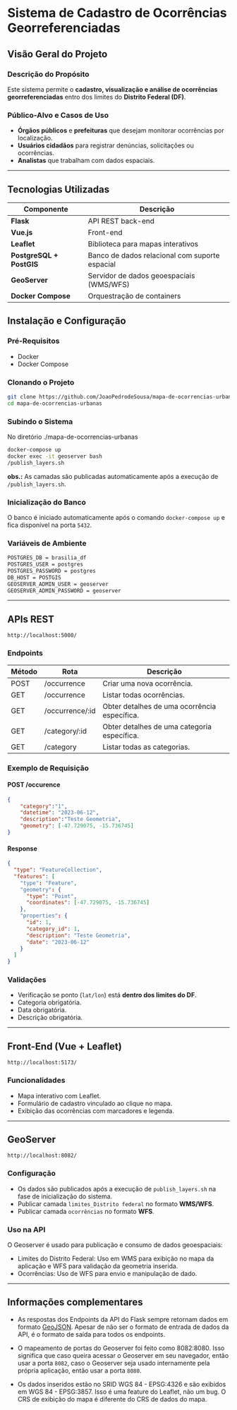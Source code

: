 # Sistema de Cadastro de Ocorrências Georreferenciadas

## Visão Geral do Projeto

### Descrição do Propósito

Este sistema permite o **cadastro, visualização e análise de ocorrências georreferenciadas** entro dos limites do **Distrito Federal (DF)**.

### Público-Alvo e Casos de Uso

- **Órgãos públicos** e **prefeituras** que desejam monitorar ocorrências por localização.
- **Usuários cidadãos** para registrar denúncias, solicitações ou ocorrências.
- **Analistas** que trabalham com dados espaciais.

---

## Tecnologias Utilizadas

| Componente | Descrição |
|-----------|-----------|
| **Flask** | API REST back-end |
| **Vue.js** | Front-end |
| **Leaflet** | Biblioteca para mapas interativos |
| **PostgreSQL + PostGIS** | Banco de dados relacional com suporte espacial |
| **GeoServer** | Servidor de dados geoespaciais (WMS/WFS) |
| **Docker Compose** | Orquestração de containers |

## Instalação e Configuração

### Pré-Requisitos

- Docker
- Docker Compose

### Clonando o Projeto

``` bash
git clone https://github.com/JoaoPedrodeSousa/mapa-de-ocorrencias-urbanas.git
cd mapa-de-ocorrencias-urbanas
```

### Subindo o Sistema
No diretório ./mapa-de-ocorrencias-urbanas
``` bash
docker-compose up
docker exec -it geoserver bash
/publish_layers.sh
```
**obs.:** As camadas são publicadas automaticamente após a execução de `/publish_layers.sh`.


### Inicialização do Banco

O banco é iniciado automaticamente após o comando `docker-compose up` e fica disponível na porta `5432`.

### Variáveis de Ambiente

```bash
POSTGRES_DB = brasilia_df
POSTGRES_USER = postgres
POSTGRES_PASSWORD = postgres
DB_HOST = POSTGIS
GEOSERVER_ADMIN_USER = geoserver
GEOSERVER_ADMIN_PASSWORD = geoserver
```
---

## APIs REST

``` plaintext
http://localhost:5000/
```

### Endpoints

| Método | Rota               | Descrição                  |
|--------|--------------------|----------------------------|
| POST   | /occurrence       | Criar uma nova ocorrência.  |
| GET    | /occurrence       | Listar todas ocorrências.              |
| GET    | /occurrence/:id   | Obter detalhes de uma ocorrência específica.             |
| GET    | /category/:id   | Obter detalhes de uma categoria específica.             |
| GET    | /category   | Listar todas as categorias.             |

### Exemplo de Requisição

#### POST /occurence

```json
{
	"category":"1",
	"datetime": "2023-06-12",
	"description":"Teste Geometria",
	"geometry": [-47.729075, -15.736745]
}
```
#### Response

```json
{
  "type": "FeatureCollection",
  "features": [
    "type": "Feature",
    "geometry": {
      "type": "Point",
      "coordinates": [-47.729075, -15.736745]
    },
    "properties": {
      "id": 1,
      "category_id": 1,
      "description": "Teste Geometria",
      "date": "2023-06-12"
    }
  ]
}
```

### Validações

- Verificação se ponto (`lat/lon`) está **dentro dos limites do DF**.
- Categoria obrigatória.
- Data obrigatória.
- Descrição obrigatória.

---

## Front-End (Vue + Leaflet)
``` plaintext
http://localhost:5173/
```
### Funcionalidades

- Mapa interativo com Leaflet.
- Formulário de cadastro vinculado ao clique no mapa.
- Exibição das ocorrências com marcadores e legenda.
---

## GeoServer
``` plaintext
http://localhost:8082/
```
### Configuração

- Os dados são publicados após a execução de `publish_layers.sh` na fase de inicialização do sistema.
- Publicar camada `limites_Distrito federal` no formato **WMS/WFS**.
- Publicar camada `ocorrências` no formato **WFS**.

### Uso na API

O Geoserver é usado para publicação e consumo de dados geoespaciais:

- Limites do Distrito Federal: Uso em WMS para exibição no mapa da aplicação e WFS para validação da geometria inserida.
- Ocorrências: Uso de WFS para envio e manipulação de dado.

---

## Informações complementares
- As respostas dos Endpoints da API do Flask sempre retornam dados em formato [GeoJSON](https://geojson.org/). Apesar de não ser o formato de entrada de dados da API, é o formato de saída para todos os endpoints. 

- O mapeamento de portas do Geoserver foi feito como 8082:8080. Isso significa que caso queira acessar o Geoserver em seu navegador, então usar a porta `8082`, caso o Geoserver seja usado internamente pela própria aplicação, então usar a porta `8080`.

- Os dados inseridos estão no SRID WGS 84 - EPSG:4326 e são exibidos em WGS 84 - EPSG:3857. Isso é uma feature do Leaflet, não um bug. O CRS de exibição do mapa é diferente do CRS de dados do mapa.

